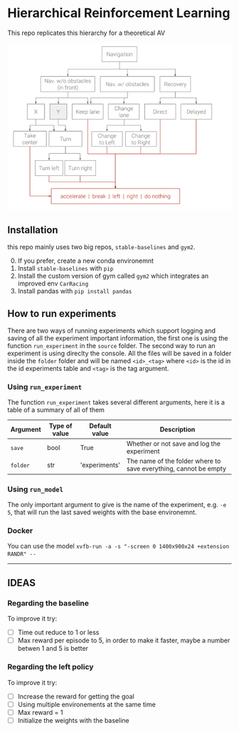 # Hierarchical Reinforcement Learning

This repo replicates this hierarchy for a theoretical AV

![hierachy](img/hierarchy.png)

## Installation

this repo mainly uses two big repos, `stable-baselines` and `gym2`.

0. If you prefer, create a new conda environemnt
1. Install `stable-baselines` with `pip`
2. Install the custom version of gym called `gym2` which integrates an improved env `CarRacing`
3. Install pandas with `pip install pandas`


## How to run experiments

There are two ways of running experiments which support logging and saving of all the experiment important information, the first one is using the function `run_experiment` in the `source` folder. The second way to run an experiment is using direclty the console. All the files will be saved in a folder inside the `folder` folder and will be named `<id>_<tag>` where `<id>` is the id in the id experiments table and `<tag>` is the tag argument.

### Using `run_experiment`

The function `run_experiment` takes several different arguments, here it is a table of a summary of all of them

| Argument | Type of value | Default value | Description |
| --- | --- | --- | --- |
| `save` | bool | True | Whether or not save and log the experiment |
| `folder` | str | 'experiments' | The name of the folder where to save everything, cannot be empty |

### Using `run_model`

The only important argument to give is the name of the experiment, e.g. `-e 5`, that will run the last saved weights with the base environemnt.

### Docker

You can use the model `xvfb-run -a -s "-screen 0 1400x900x24 +extension RANDR" --`

---

## IDEAS

### Regarding the baseline

To improve it try:
- [ ] Time out reduce to 1 or less
- [ ] Max reward per episode to 5, in order to make it faster, maybe a number betwen 1 and 5 is better

### Regarding the left policy

To improve it try:
- [ ] Increase the reward for getting the goal
- [ ] Using multiple environements at the same time
- [ ] Max reward = 1
- [ ] Initialize the weights with the baseline
